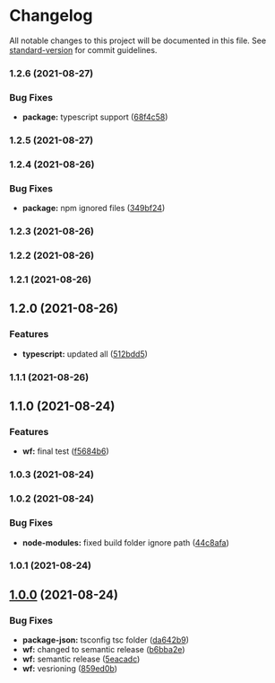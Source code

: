 # Changelog

All notable changes to this project will be documented in this file. See [standard-version](https://github.com/conventional-changelog/standard-version) for commit guidelines.

### 1.2.6 (2021-08-27)


### Bug Fixes

* **package:** typescript support ([68f4c58](https://github.com/ShaharEli/requestFieldsSelector/commit/68f4c58eb3f6efbc50d1630133cf848cff88275a))

### 1.2.5 (2021-08-27)

### 1.2.4 (2021-08-26)


### Bug Fixes

* **package:** npm ignored files ([349bf24](https://github.com/ShaharEli/requestFieldsSelector/commit/349bf2456d616789dea76dd65ec85a4daaed20c7))

### 1.2.3 (2021-08-26)

### 1.2.2 (2021-08-26)

### 1.2.1 (2021-08-26)

## 1.2.0 (2021-08-26)


### Features

* **typescript:** updated all ([512bdd5](https://github.com/ShaharEli/requestFieldsSelector/commit/512bdd5a03aaca29ae5796d3857f5d37edf7878d))

### 1.1.1 (2021-08-26)

## 1.1.0 (2021-08-24)


### Features

* **wf:** final test ([f5684b6](https://github.com/ShaharEli/requestFieldsSelector/commit/f5684b6d0ac94f1dbe2d971c634d0233ca079883))

### 1.0.3 (2021-08-24)

### 1.0.2 (2021-08-24)


### Bug Fixes

* **node-modules:** fixed build folder ignore path ([44c8afa](https://github.com/ShaharEli/requestFieldsSelector/commit/44c8afac844604c0ad3476ba5386ddee7e678160))

### 1.0.1 (2021-08-24)

## [1.0.0](https://github.com/ShaharEli/requestFieldsSelector/compare/v1.1.0...v1.0.0) (2021-08-24)


### Bug Fixes

* **package-json:** tsconfig tsc folder ([da642b9](https://github.com/ShaharEli/requestFieldsSelector/commit/da642b921b1897fae2b863d9012617c234c6a34c))
* **wf:** changed to semantic release ([b6bba2e](https://github.com/ShaharEli/requestFieldsSelector/commit/b6bba2e1c417d7de89ea839931ed93e7d3862844))
* **wf:** semantic release ([5eacadc](https://github.com/ShaharEli/requestFieldsSelector/commit/5eacadcaea170f52c3e26f3a50682cd162f2036b))
* **wf:** vesrioning ([859ed0b](https://github.com/ShaharEli/requestFieldsSelector/commit/859ed0bd1d976299f65efebfa6e7a4af435cb6dd))

